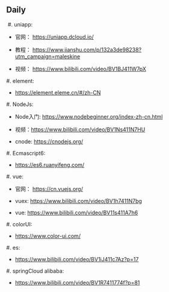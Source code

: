 ## Daily
​	   #. uniapp: 
- 官网： <https://uniapp.dcloud.io/>

- 教程： <https://www.jianshu.com/p/132a3de98238?utm_campaign=maleskine>

- 视频： <https://www.bilibili.com/video/BV1BJ411W7pX>


#. element: 

- <https://element.eleme.cn/#/zh-CN>
 
#. NodeJs:

- Node入门: <https://www.nodebeginner.org/index-zh-cn.html>

- 视频：https://www.bilibili.com/video/BV1Ns411N7HU

- cnode: <https://cnodejs.org/>
 
#. Ecmascript6:

- <https://es6.ruanyifeng.com/>
  
#. vue:

- 官网： <https://cn.vuejs.org/>

- vuex: <https://www.bilibili.com/video/BV1h7411N7bg>

- vue: <https://www.bilibili.com/video/BV11s411A7h6>
  
#. colorUI: 

- <https://www.color-ui.com/>
  
#. es:

- <https://www.bilibili.com/video/BV1iJ411c7Az?p=17>
  
#. springCloud alibaba:

- <https://www.bilibili.com/video/BV1R7411774f?p=81>
